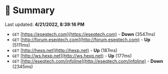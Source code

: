 # 📖 Summary
Last updated: **4/21/2022, 8:39:16 PM**

- `GET` [https://eseqtech.com](https://eseqtech.com) - **Down** (3547ms)
- `GET` [http://forum.eseqtech.com](http://forum.eseqtech.com) - **Up** (5111ms)
- `GET` [http://hexp.net](http://hexp.net) - **Up** (187ms)
- `GET` [http://ws.hexp.net](http://ws.hexp.net) - **Up** (177ms)
- `GET` [http://eseqtech.com/infoline](http://eseqtech.com/infoline) - **Down** (2345ms)
